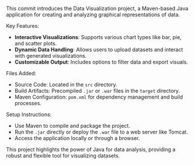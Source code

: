 This commit introduces the Data Visualization project, a Maven-based Java application for creating and analyzing graphical representations of data.

Key Features:
- **Interactive Visualizations**: Supports various chart types like bar, pie, and scatter plots.
- **Dynamic Data Handling**: Allows users to upload datasets and interact with generated visualizations.
- **Customizable Output**: Includes options to filter data and export visuals.

Files Added:
- Source Code: Located in the `src` directory.
- Build Artifacts: Precompiled `.jar` or `.war` files in the `target` directory.
- Maven Configuration: `pom.xml` for dependency management and build processes.

Setup Instructions:
- Use Maven to compile and package the project.
- Run the `.jar` directly or deploy the `.war` file to a web server like Tomcat.
- Access the application locally or through a browser.

This project highlights the power of Java for data analysis, providing a robust and flexible tool for visualizing datasets.
